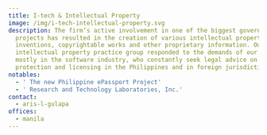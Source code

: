 ```yaml
---
title: I-tech & Intellectual Property
image: /img/i-tech-intellectual-property.svg
description: The firm’s active involvement in one of the biggest government
  projects has resulted in the creation of various intellectual property such as
  inventions, copyrightable works and other proprietary information. Our
  intellectual property practice group responded to the demands of our clients,
  mostly in the software industry, who constantly seek legal advice on IP
  protection and licensing in the Philippines and in foreign jurisdiction.
notables:
  - ' The new Philippine ePassport Project'
  - ' Research and Technology Laboratories, Inc.'
contact:
  - aris-l-gulapa
offices:
  - manila
---
```


